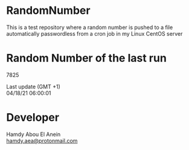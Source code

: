 # RandomNumber    
This is a test repository where a random number is pushed to a file automatically passwordless from a cron job in my Linux CentOS server    
# Random Number of the last run   
7825
      
Last update (GMT +1)    
04/18/21 06:00:01
# Developer    
Hamdy Abou El Anein   
hamdy.aea@protonmail.com
